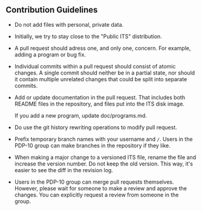 ## Contribution Guidelines

- Do not add files with personal, private data.

- Initially, we try to stay close to the "Public ITS" distribution.

- A pull request should adress one, and only one, concern.  For
  example, adding a program or bug fix.

- Individual commits within a pull request should consist of atomic
  changes.  A single commit should neither be in a partial state, nor
  should it contain multiple unrelated changes that could be split
  into separate commits.

- Add or update documentation in the pull request.  That includes both
  README files in the repository, and files put into the ITS disk
  image.

  If you add a new program, update doc/programs.md.

- Do use the git history rewriting operations to modify pull request.

- Prefix temporary branch names with your username and `/`.  Users in
  the PDP-10 group can make branches in the repository if they like.

- When making a major change to a versioned ITS file, rename the file
  and increase the version number.  Do not keep the old version.  This
  way, it's easier to see the diff in the revision log.

- Users in the PDP-10 group can merge pull requests themselves.
  However, please wait for someone to make a review and approve the
  changes.  You can explicitly request a review from someone in the
  group.
